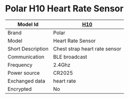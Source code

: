 # Polar H10 Heart Rate Sensor

|Model Id|[H10](https://github.com/theengs/decoder/blob/development/src/devices/PH10_json.h)|
|-|-|
|Brand|Polar|
|Model|Heart Rate Sensor|
|Short Description|Chest strap heart rate sensor|
|Communication|BLE broadcast|
|Frequency|2.4Ghz|
|Power source|CR2025|
|Exchanged data|heart rate|
|Encrypted|No|
